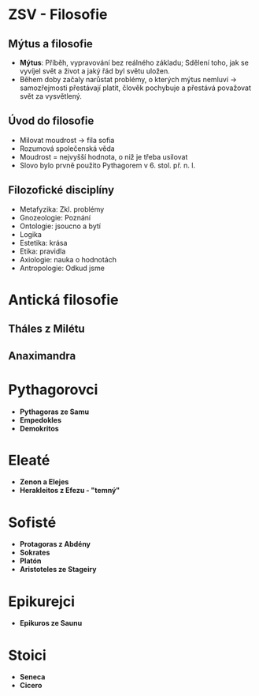 # ZSV - Filosofie

## Mýtus a filosofie
- **Mýtus**: Příběh, vypravování bez reálného základu; Sdělení toho, jak se vyvíjel svět a život a jaký řád byl světu uložen.
- Během doby začaly narůstat problémy, o kterých mýtus nemluví -> samozřejmosti přestávají platit, člověk pochybuje a přestává považovat svět za vysvětlený.

## Úvod do filosofie
- Milovat moudrost -> fila sofia
- Rozumová společenská věda
- Moudrost = nejvyšší hodnota, o niž je třeba usilovat
- Slovo bylo prvně použito Pythagorem v 6. stol. př. n. l.

## Filozofické disciplíny
- Metafyzika: Zkl. problémy
- Gnozeologie: Poznání
- Ontologie: jsoucno a bytí
- Logika
- Estetika: krása
- Etika: pravidla
- Axiologie: nauka o hodnotách
- Antropologie: Odkud jsme

# Antická filosofie

## Tháles z Milétu

## Anaximandra

# Pythagorovci
- **Pythagoras ze Samu**
- **Empedokles**
- **Demokritos**

# Eleaté
- **Zenon a Elejes**
- **Herakleitos z Efezu - "temný"**

# Sofisté
- **Protagoras z Abdény**
- **Sokrates**
- **Platón**
- **Aristoteles ze Stageiry**

# Epikurejci
- **Epikuros ze Saunu**

# Stoici
- **Seneca**
- **Cicero**

